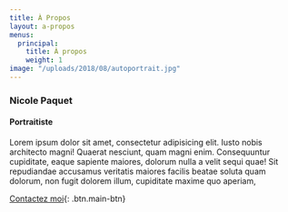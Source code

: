 ```yaml
---
title: À Propos
layout: a-propos
menus: 
  principal:
    title: À propos
    weight: 1
image: "/uploads/2018/08/autoportrait.jpg"
---
```


### Nicole Paquet
#### Portraitiste

Lorem ipsum dolor sit amet, consectetur adipisicing elit. Iusto nobis architecto magni! Quaerat nesciunt, quam magni enim. Consequuntur cupiditate, eaque sapiente maiores, dolorum nulla a velit sequi quae! Sit repudiandae accusamus veritatis maiores facilis beatae soluta quam dolorum, non fugit dolorem illum, cupiditate maxime quo aperiam,

[Contactez moi](/contact/){: .btn.main-btn}